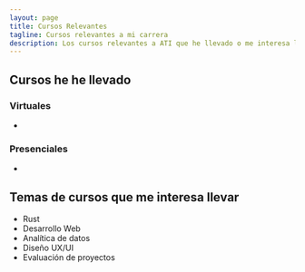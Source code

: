 ```yaml
---
layout: page
title: Cursos Relevantes
tagline: Cursos relevantes a mi carrera
description: Los cursos relevantes a ATI que he llevado o me interesa llevar
---
```


## Cursos he he llevado

### Virtuales
- 

### Presenciales
- 

## Temas de cursos que me interesa llevar
- Rust
- Desarrollo Web
- Analítica de datos
- Diseño UX/UI
- Evaluación de proyectos
